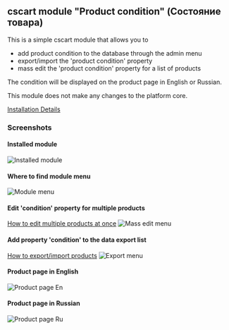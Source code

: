 ## cscart module "Product condition" (Состояние товара)

This is a simple cscart module that allows you to
- add product condition to the database through the admin menu
- export/import the 'product condition' property 
- mass edit the 'product condition' property for a list of products

The condition will be displayed on the product page in English or Russian.

This module does not make any changes to the platform core.

[Installation Details](https://www.cs-cart.ru/docs/latest/user_guide/addons/1manage_addons.html#id2)

### Screenshots

#### Installed module
![Installed module](https://i.ibb.co/WDMsTQ7/Screenshot-2020-02-09-Add-ons-Manage-add-ons-Administration-panel.png "Installed module")

#### Where to find module menu
![Module menu](https://i.ibb.co/LNMFKYk/Screenshot.png "Where to find module menu")

#### Edit 'condition' property for multiple products
[How to edit multiple products at once](https://docs.cs-cart.com/latest/user_guide/manage_products/products/add_product.html#editing-multiple-products-at-once)
![Mass edit menu](https://i.ibb.co/tHWgksG/Screenshot-2020-02-09-Products-Products-Administration-panel.png "Edit 'condition' property for multiple products")

#### Add property 'condition' to the data export list
[How to export/import products](https://docs.cs-cart.com/latest/user_guide/manage_products/import_export/index.html)
![Export menu](https://i.ibb.co/pRqTw7Y/Screenshot-2020-02-09-Administration-Export-data-Administration-panel.png "Add property 'condition' to the data export list")

#### Product page in English
![Product page En](https://i.ibb.co/PT9NgQC/Screenshot-1.png "Page in English")

#### Product page in Russian
![Product page Ru](https://i.ibb.co/wcPNZnY/Screenshot-2.png "Page in Russian")
